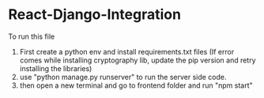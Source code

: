 # React-Django-Integration
To run this file
1. First create a python env and install requirements.txt files
(If error comes while installing cryptography lib, update the pip version and retry installing the libraries)
2. use "python manage.py runserver" to run the server side code.
3. then open a new terminal and go to frontend folder and run "npm start"
